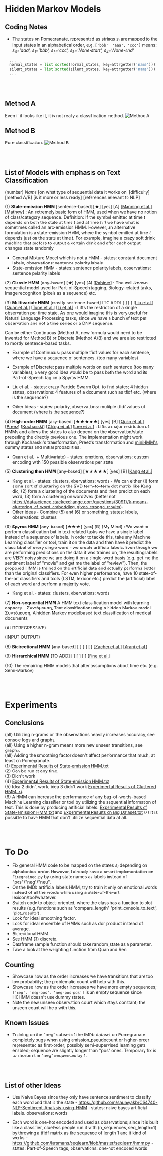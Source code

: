 # Hidden Markov Models

## Coding Notes

* The states on Pomegranate, represented as strings _s<sub>i</sub>_ are mapped to the input states in an alphabetical order, e.g. `['bbb', 'aaa', 'ccc']` means: _s<sub>0</sub>='aaa', s<sub>1</sub>='bbb', s<sub>2</sub>='ccc', s<sub>3</sub>='None-start', s<sub>4</sub>='None-end'_

```python
  ...
  normal_states = list(sorted(normal_states, key=attrgetter('name')))
  silent_states = list(sorted(silent_states, key=attrgetter('name')))
  ...
```

<br><br/>

## Method A

Even if it looks like it, it is not really a classification method.
![Method A](Documentation%20Images/General%20HMM%20Method%201.png?raw=true)

## Method B

Pure classification.
![Method B](Documentation%20Images/General%20HMM%20Method%202.png?raw=true)

<br><br/>

## List of Models with emphasis on Text Classification

(number) *Name* [on what type of sequential data it works on] [difficulty] [method A/B] [is it more or less ready] [references relevant to NLP]

(1) **State-emission HMM** [sentence-based] [★] [yes] [A] [[Manning et al.](http://citeseerx.ist.psu.edu/viewdoc/download?doi=10.1.1.121.2604&rep=rep1&type=pdf)] [[Mathew](https://www.slideshare.net/thomas_a_mathew/text-categorization-using-ngrams-and-hiddenmarkovmodels)] : An extremely basic form of HMM, used when we have no notion of class/category sequence. Definition: If the symbol emitted at time _t_ depends on both the state at time _t_ and at time _t+1_ we have what is sometimes called an arc-emission HMM. However, an alternative formulation is a state-emission HMM, where the symbol emitted at time _t_ depends just on the state at time _t_. For example, imagine a crazy soft drink machine that prefers to output a certain drink and after each output changes state randomly.

* General Mixture Model which is not a HMM - states: constant document labels, observations: sentence polarity labels
* State-emission HMM - states: sentence polarity labels, observations: sentence polarity labels

(2) **Classic HMM** [any-based] [★] [yes] [A] [[Rabiner](https://www.ece.ucsb.edu/Faculty/Rabiner/ece259/Reprints/tutorial%20on%20hmm%20and%20applications.pdf)] : The well-known sequential model used for Part-of-Speech tagging, Biology-related tasks, Image recognition (pixels as a sequence) etc.

(3) **Multivariate HMM** [mostly sentence-based] [TO ADD] [ ] [ ] [[Liu et al.](https://www.hindawi.com/journals/mpe/2015/987189/)] [[Quan et al.](https://www.sciencedirect.com/science/article/pii/S0020025515007057)] [[Tune et al.](https://arxiv.org/pdf/1305.0321.pdf)] [[Li et al.](http://vision.gel.ulaval.ca/~parizeau/Publications/P971225.pdf)] : Lifts the restriction of a single observation per time state. As one would imagine this is very useful for Natural Language Processing tasks, since we have a bunch of text per observation and not a time series or a DNA sequence.

Can be either Continuous (Method A, new formula would need to be invented for Method B) or Discrete (Method A/B) and we are also restricted to mostly sentence-based tasks.

* Example of Continuous: pass multiple tfidf values for each sentence, where we have a sequence of sentences. (too many variables)
* Example of Discrete: pass multiple words on each sentence (too many variables); a very good idea would be to pass both the word and its Part-of-Speech tag on a Spyros HMM.  

* Liu et al. - states: crazy Particle Swarm Opt. to find states; 4 hidden states, observations: 4 features of a document such as tfidf etc. (where is the sequence?)
* Other ideas - states: polarity, observations: multiple tfidf values of document (where is the sequence?)

(4) **High-order HMM** [any-based] [★★★★★] [yes] [B] [[Quan et al.](https://www.sciencedirect.com/science/article/pii/S0020025515007057)] [[Preez](https://www.sciencedirect.com/science/article/pii/S0885230897900371)] [[Kochanski](http://kochanski.org/gpk/teaching/0401Oxford/HMM.pdf)] [[Ching et al.](https://link.springer.com/chapter/10.1007/978-3-540-45080-1_73)] [[Lee et al.](http://link-springer-com-s.vpn.whu.edu.cn:9440/content/pdf/10.1007%2F11779568_74.pdf)] : Lifts a major restriction of HMMs and allows the states to also depend on the observation/state preceding the directly previous one. The implementation might work through Kochanski's transformation, Preez's transformation and [miniHMM's](https://github.com/joshuagryphon/minihmm/blob/master/minihmm/represent.py) dummy states and initial probabilities.  

* Quan et al. (+ Multivariate) - states: emotions, observations: custom encoding with 150 possible observations per state

(5) **Clustering then HMM** [any-based] [★★★★★] [yes] [B] [[Kang et al.](https://www.sciencedirect.com/science/article/pii/S0957417417304979)]  

* Kang et al. - states: clusters, obervations: words - We can either (1) form some sort of clustering on the SVD term-to-term dot matrix like Kang did, (2) form a clustering of the documents and then predict on each word, (3) form a clustering on word2vec (better not https://datascience.stackexchange.com/questions/30917/k-means-clustering-of-word-embedding-gives-strange-results).
* Other ideas - Combine (5) and (6) or something, states: labels, observations: clusters

(6) **Spyros HMM** [any-based] [★★★] [yes] [B] [My Mind] : We want to perform classification but in text-related tasks we have a single label instead of a sequence of labels. In order to tackle this, take any Machine Learning classifier or tool, train it on the data and then have it predict the class label of every single word - we create artificial labels. Even though we are performing predictions on the data it was trained on, the resulting labels are VERY noisy since we are doing it on a single-word basis (e.g. get me the sentiment label of "movie" and get me the label of "review"). Then, the proposed HMM is trained on the artificial data and actually performs better than the original classifiers. For even higher performance, have 10 state-of-the-art classifiers and tools (LSTM, lexicon etc.)  predict the (artificial) label of each word and perform a majority vote.

* Kang et al. - states: clusters, obervations: words

(7) **Non-sequential HMM**  A HMM text classification model with learning capacity - Συντόμευση, Text classification using a hidden Markov model - Συντόμευση, A hidden Markov modelbased text classification of medical documents

(AUTOREGRESSIVE)

(INPUT OUTPUT)

(8) **Bidirectional HMM** [any-based] [ ] [ ] [ ] [[Zacher et al.](http://msb.embopress.org/content/msb/10/12/768.full.pdf)] [[Arani et al.](https://digital-library.theiet.org/content/journals/10.1049/iet-cvi.2017.0645)]  

(9) **Hierarchical HMM** [TO ADD] [ ] [ ] [ ] [[Fine et al.](https://link.springer.com/content/pdf/10.1023/A:1007469218079.pdf)]  

(10) The remaining HMM models that alter assumptions about time etc. (e.g. Semi-Markov)

<br><br/>

# Experiments

## Conclusions

(all) Utilizing n-grams on the observations heavily increases accuracy, see console logs and graphs.  
(all) Using a higher n-gram means more new unseen transitions, see graphs.  
(all) Adding the smoothing factor doesn't affect performance that much, at least on Pomegranate.  
(1) [Experimental Results of State-emission HMM.txt](Console%20Logs/Experimental%20Results%20of%20State-emission%20HMM.txt)  
(2) Can be run at any time.  
(3) Didn't work  
(4) [Experimental Results of State-emission HMM.txt](Console%20Logs/Experimental%20Ressults%20of%20State-emission%20HMM.txt)  
(5) Idea 2 didn't work, idea 3 didn't work [Experimental Results of Clustered HMM.txt](Console%20Logs/Experimental%20Results%20of%20Clustered%20HMM.txt).  
(6) A HMM can increase the performance of any bag-of-words-based Machine Learning classifier or tool by utilizing the sequential information of text. This is done by producing artificial labels. [Experimental Results of State-emission HMM.txt](Console%20Logs/Experimental%20Results%20of%20State-emission%20HMM.txt) and [Experimental Results on Big Dataset.txt](Console%20Logs/Experimental%20Results%20on%20Big%20Dataset.txt)
(7) It is possible to have HMM that don't utilize sequential data at all.

<br><br/>

# To Do

* Fix general HMM code to be mapped on the states _s<sub>i</sub>_ depending on alphabetical order. However, I already have a smart implementation on `Finegrained.py` by using state names as labels instead of "pos"/"neg"/"neu".
* On the IMDb artificial labels HMM, try to train it only on emotional words instead of all the words while using a state-of-the-art lexicon/tool/whatever.
* Switch code to object-oriented, where the class has a function to plot results (e.g. functions such as 'compare_length', 'print_console_to_text', 'plot_results').
* Look for ideal smoothing factor.
* Look for ideal ensemble of HMMs such as dor product instead of average. 
* Bidrectional HMM.
* See HMM (3) discrete.  
* Dataframe sample function should take random_state as a parameter.
* Take a look at the weighting function from Quan and Ren

## Counting

* Showcase how as the order increases we have transitions that are too low probability; the problematic count will help with this.
* Showcase how as the order increases we have more empty sequences; `['neg', 'neg-pos', 'neg-pos-pos']` is an empty sequence since HOHMM doesn't use dummy states.
* Note the new unseen observation count which stays constant; the unseen count will help with this.

## Known Issues

* Training on the "neg" subset of the IMDb dataset on Pomegranate completely bugs when using emission_pseudocount or higher-order represented as first-order; possibly semi-supervised learning gets enabled; sequence are slightly longer than "pos" ones. Temporary fix is to shorten the "neg" sequences by 1.

<br><br/>

## List of other Ideas

* Use Naive Bayes since they only have sentence sentiment to classify each word and that is the state - https://github.com/saumyakb/CS4740-NLP-Sentiment-Analysis-using-HMM - states: naive bayes artificial labels, observations: words

* Each word is one-hot encoded and used as observations; since it is built like a classifier, clueless people run it with (n_sequences, seq_length=1) by throwing a tfidf matrix as the sequence of length 1 and it kind of works - https://github.com/larsmans/seqlearn/blob/master/seqlearn/hmm.py - states: Part-of-Speech tags, observations: one-hot encoded words
